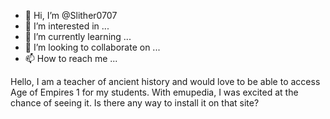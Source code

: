 - 👋 Hi, I’m @Slither0707
- 👀 I’m interested in ...
- 🌱 I’m currently learning ...
- 💞️ I’m looking to collaborate on ...
- 📫 How to reach me ...

<!---
Slither0707/Slither0707 is a ✨ special ✨ repository because its `README.md` (this file) appears on your GitHub profile.
You can click the Preview link to take a look at your changes.
--->
Hello, I am a teacher of ancient history and would love to be able to access Age of Empires 1 for my students.  With emupedia, I was excited at the chance of seeing it.  Is there any way to install it on that site?
